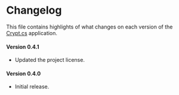 # Changelog
This file contains highlights of what changes on each version of the [Crypt.cs](https://github.com/cedx/crypt.cs) application.

#### Version 0.4.1
- Updated the project license.

#### Version 0.4.0
- Initial release.
